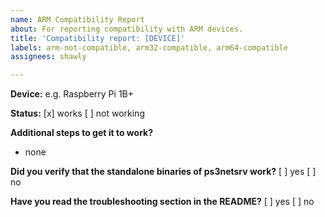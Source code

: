 ```yaml
---
name: ARM Compatibility Report
about: For reporting compatibility with ARM devices.
title: 'Compatibility report: [DEVICE]'
labels: arm-not-compatible, arm32-compatible, arm64-compatible
assignees: shawly

---
```


**Device:**
e.g. Raspberry Pi 1B+

**Status:**
[x] works
[ ] not working

**Additional steps to get it to work?**
- none

**Did you verify that the standalone binaries of ps3netsrv work?**
[ ] yes
[ ] no

**Have you read the troubleshooting section in the README?**
[ ] yes
[ ] no

